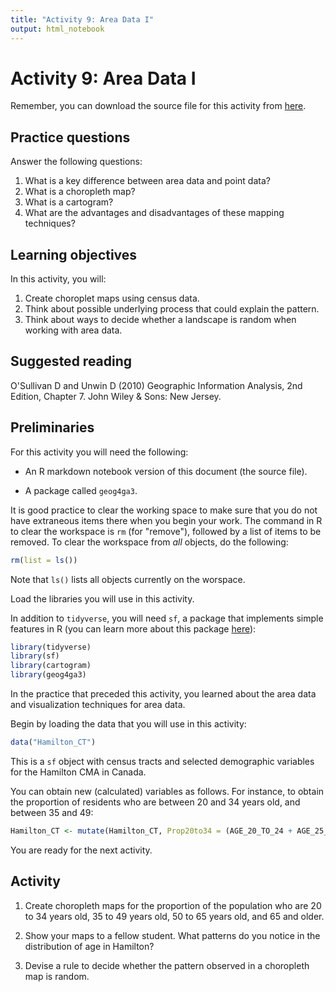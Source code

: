 ```yaml
---
title: "Activity 9: Area Data I"
output: html_notebook
---
```


# Activity 9: Area Data I

Remember, you can download the source file for this activity from [here](https://github.com/paezha/Spatial-Statistics-Course).

## Practice questions

Answer the following questions:

1. What is a key difference between area data and point data?
2. What is a choropleth map?
3. What is a cartogram?
4. What are the advantages and disadvantages of these mapping techniques?

## Learning objectives

In this activity, you will:

1. Create choroplet maps using census data.
2. Think about possible underlying process that could explain the pattern.
3. Think about ways to decide whether a landscape is random when working with area data.

## Suggested reading

O'Sullivan D and Unwin D (2010) Geographic Information Analysis, 2nd Edition, Chapter 7. John Wiley & Sons: New Jersey.

## Preliminaries

For this activity you will need the following:

* An R markdown notebook version of this document (the source file).

* A package called `geog4ga3`.

It is good practice to clear the working space to make sure that you do not have extraneous items there when you begin your work. The command in R to clear the workspace is `rm` (for "remove"), followed by a list of items to be removed. To clear the workspace from _all_ objects, do the following:

```r
rm(list = ls())
```

Note that `ls()` lists all objects currently on the worspace.

Load the libraries you will use in this activity. 

In addition to `tidyverse`, you will need `sf`, a package that implements simple features in R (you can learn more about this package [here](https://cran.r-project.org/web/packages/sf/vignettes/sf1.html)):

```r
library(tidyverse)
library(sf)
library(cartogram)
library(geog4ga3)
```

In the practice that preceded this activity, you learned about the area data and visualization techniques for area data.

Begin by loading the data that you will use in this activity:

```r
data("Hamilton_CT")
```

This is a `sf` object with census tracts and selected demographic variables for the Hamilton CMA in Canada.

You can obtain new (calculated) variables as follows. For instance, to obtain the proportion of residents who are between 20 and 34 years old, and between 35 and 49:

```r
Hamilton_CT <- mutate(Hamilton_CT, Prop20to34 = (AGE_20_TO_24 + AGE_25_TO_29 + AGE_30_TO_34)/POPULATION, Prop35to49 = (AGE_35_TO_39 + AGE_40_TO_44 + AGE_45_TO_49)/POPULATION)
```

You are ready for the next activity.

## Activity

1. Create choropleth maps for the proportion of the population who are 20 to 34 years old, 35 to 49 years old, 50 to 65 years old, and 65 and older. 

2. Show your maps to a fellow student. What patterns do you notice in the distribution of age in Hamilton?

3. Devise a rule to decide whether the pattern observed in a choropleth map is random.

